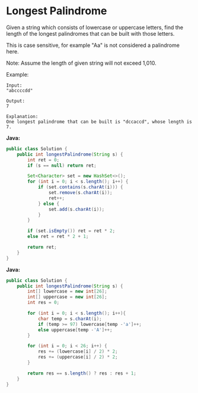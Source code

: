 # Longest Palindrome

Given a string which consists of lowercase or uppercase letters, find the length of the longest palindromes that can be built with those letters.

This is case sensitive, for example "Aa" is not considered a palindrome here.

Note:
Assume the length of given string will not exceed 1,010.

Example:

    Input:
    "abccccdd"

    Output:
    7

    Explanation:
    One longest palindrome that can be built is "dccaccd", whose length is 7.

**Java:**
```java
public class Solution {
    public int longestPalindrome(String s) {
        int ret = 0;
        if (s == null) return ret;

        Set<Character> set = new HashSet<>();
        for (int i = 0; i < s.length(); i++) {
            if (set.contains(s.charAt(i))) {
                set.remove(s.charAt(i));
                ret++;
            } else {
                set.add(s.charAt(i));
            }
        }

        if (set.isEmpty()) ret = ret * 2;
        else ret = ret * 2 + 1;

        return ret;
    }
}
```

**Java:**
```java
public class Solution {
    public int longestPalindrome(String s) {
        int[] lowercase = new int[26];
        int[] uppercase = new int[26];
        int res = 0;

        for (int i = 0; i < s.length(); i++){
            char temp = s.charAt(i);
            if (temp >= 97) lowercase[temp -'a']++;
            else uppercase[temp -'A']++;
        }

        for (int i = 0; i < 26; i++) {
            res += (lowercase[i] / 2) * 2;
            res += (uppercase[i] / 2) * 2;
        }

        return res == s.length() ? res : res + 1;
    }
}
```
